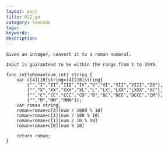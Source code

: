 ```yaml
---
layout: post
title: 012-go
category: leecode
tags: 
keywords: 
description: 
---
```


    Given an integer, convert it to a roman numeral.
    
    Input is guaranteed to be within the range from 1 to 3999.
    
    func intToRoman(num int) string {
    	var c[4][10]string=[4][10]string{
    		{"","I","II","III","IV","V","VI","VII","VIII","IX"},
    		{"","X","XX","XXX","XL","L","LX","LXX","LXXX","XC"},
    		{"","C","CC","CCC","CD","D","DC","DCC","DCCC","CM"},
    		{"","M","MM","MMM"}};
    	var roman string;
    	roman=roman+c[3][num / 1000 % 10]
    	roman=roman+c[2][num / 100 % 10]
    	roman=roman+c[1][num / 10 % 10]
    	roman=roman+c[0][num % 10]
    
    	return roman;
    }